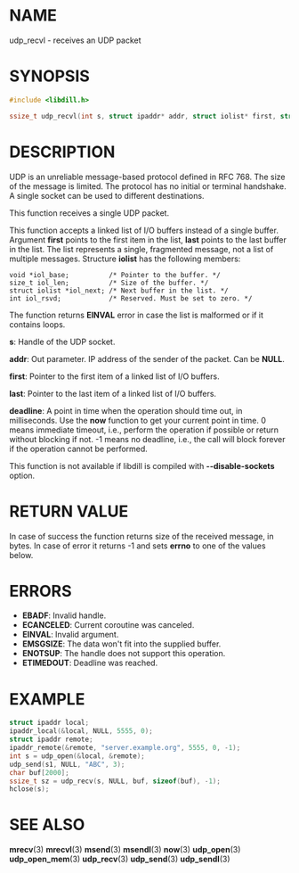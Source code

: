# NAME

udp_recvl - receives an UDP packet

# SYNOPSIS

```c
#include <libdill.h>

ssize_t udp_recvl(int s, struct ipaddr* addr, struct iolist* first, struct iolist* last, int64_t deadline);
```

# DESCRIPTION

UDP is an unreliable message-based protocol defined in RFC 768. The size
of the message is limited. The protocol has no initial or terminal
handshake. A single socket can be used to different destinations.

This function receives a single UDP packet.

This function accepts a linked list of I/O buffers instead of a
single buffer. Argument **first** points to the first item in the
list, **last** points to the last buffer in the list. The list
represents a single, fragmented message, not a list of multiple
messages. Structure **iolist** has the following members:

    void *iol_base;          /* Pointer to the buffer. */
    size_t iol_len;          /* Size of the buffer. */
    struct iolist *iol_next; /* Next buffer in the list. */
    int iol_rsvd;            /* Reserved. Must be set to zero. */

The function returns **EINVAL** error in case the list is malformed
or if it contains loops.

**s**: Handle of the UDP socket.

**addr**: Out parameter. IP address of the sender of the packet. Can be **NULL**.

**first**: Pointer to the first item of a linked list of I/O buffers.

**last**: Pointer to the last item of a linked list of I/O buffers.

**deadline**: A point in time when the operation should time out, in milliseconds. Use the **now** function to get your current point in time. 0 means immediate timeout, i.e., perform the operation if possible or return without blocking if not. -1 means no deadline, i.e., the call will block forever if the operation cannot be performed.

This function is not available if libdill is compiled with **--disable-sockets** option.

# RETURN VALUE

In case of success the function returns size of the received message, in bytes. In case of error it returns -1 and sets **errno** to one of the values below.

# ERRORS

* **EBADF**: Invalid handle.
* **ECANCELED**: Current coroutine was canceled.
* **EINVAL**: Invalid argument.
* **EMSGSIZE**: The data won't fit into the supplied buffer.
* **ENOTSUP**: The handle does not support this operation.
* **ETIMEDOUT**: Deadline was reached.

# EXAMPLE

```c
struct ipaddr local;
ipaddr_local(&local, NULL, 5555, 0);
struct ipaddr remote;
ipaddr_remote(&remote, "server.example.org", 5555, 0, -1);
int s = udp_open(&local, &remote);
udp_send(s1, NULL, "ABC", 3);
char buf[2000];
ssize_t sz = udp_recv(s, NULL, buf, sizeof(buf), -1);
hclose(s);
```
# SEE ALSO

**mrecv**(3) **mrecvl**(3) **msend**(3) **msendl**(3) **now**(3) **udp_open**(3) **udp_open_mem**(3) **udp_recv**(3) **udp_send**(3) **udp_sendl**(3) 
